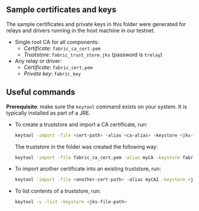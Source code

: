 ## Sample certificates and keys

The sample certificates and private keys in this folder were generated for relays and drivers running in the host machine in our testnet.

- Single root CA for all components:
  * _Certificate_: `fabric_ca_cert.pem`
  * _Truststore_: `fabric_trust_store.jks` (password is `trelay`)
- Any relay or driver:
  * _Certificate_: `fabric_cert.pem`
  * _Private key_: `fabric_key`

## Useful commands

**Prerequisite**: make sure the `keytool` command exists on your system. It is typically installed as part of a JRE.

- To create a truststore and import a CA certificate, run:
  ```bash
  keytool -import -file <cert-path> -alias <ca-alias> -keystore <jks-file-path>
  ```
  The truststore in the folder was created the following way:
  ```bash
  keytool -import -file fabric_ca_cert.pem -alias myCA -keystore fabric_trust_store.jks
  ```

- To import another certificate into an existing truststore, run:
  ```bash
  keytool -import -file <another-cert-path> -alias myCA1 -keystore <jks-file-path>
  ```

- To list contents of a truststore, run:
  ```bash
  keytool -v -list -keystore <jks-file-path>
  ```
